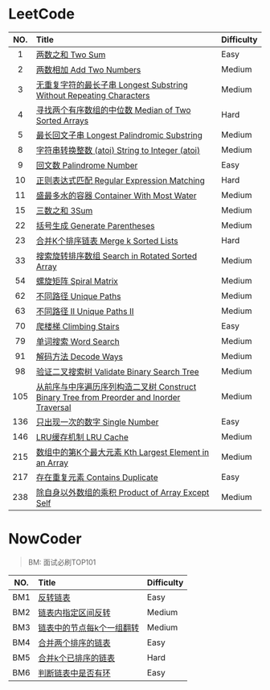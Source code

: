 # LeetCode

| NO.  | Title                                                        | Difficulty |
| :--: | :----------------------------------------------------------- | :--------- |
|  1   | [两数之和 Two Sum](LeetCode/0001.Two%20Sum)                  | Easy       |
|  2   | [两数相加 Add Two Numbers](LeetCode/0002.Add%20Two%20Numbers) | Medium     |
|  3   | [无重复字符的最长子串 Longest Substring Without Repeating Characters](LeetCode/0003.Longest%20Substring%20Without%20Repeating%20Characters) | Medium     |
|  4   | [寻找两个有序数组的中位数 Median of Two Sorted Arrays](LeetCode/0004.Median%20of%20Two%20Sorted%20Arrays) | Hard       |
|  5   | [最长回文子串 Longest Palindromic Substring](LeetCode/0005.Longest%20Palindromic%20Substring) | Medium     |
|  8   | [字符串转换整数 (atoi) String to Integer (atoi)](LeetCode/0008.String%20to%20Integer%20(atoi)) | Medium     |
|  9   | [回文数 Palindrome Number](LeetCode/0009.Palindrome%20Number) | Easy       |
|  10  | [正则表达式匹配 Regular Expression Matching](LeetCode/0010.Regular%20Expression%20Matching) | Hard       |
|  11  | [盛最多水的容器 Container With Most Water](LeetCode/0011.Container%20With%20Most%20Water) | Medium     |
|  15  | [三数之和 3Sum](LeetCode/0015.3Sum)                          | Medium     |
|  22  | [括号生成 Generate Parentheses](LeetCode/0022.Generate%20Parentheses) | Medium     |
|  23  | [合并K个排序链表 Merge k Sorted Lists](LeetCode/0023.Merge%20k%20Sorted%20Lists) | Hard       |
|  33  | [搜索旋转排序数组 Search in Rotated Sorted Array](LeetCode/0033.Search%20in%20Rotated%20Sorted%20Array) | Medium     |
|  54  | [螺旋矩阵 Spiral Matrix](LeetCode/0054.Spiral%20Matrix)      | Medium     |
|  62  | [不同路径 Unique Paths](LeetCode/0062.Unique%20Paths)        | Medium     |
|  63  | [不同路径 II Unique Paths II](LeetCode/0063.Unique%20Paths%20II) | Medium     |
|  70  | [爬楼梯 Climbing Stairs](LeetCode/0070.Climbing%20Stairs)    | Easy       |
|  79  | [单词搜索 Word Search](LeetCode/0079.Word%20Search)          | Medium     |
|  91  | [解码方法 Decode Ways](LeetCode/0091.Decode%20Ways)          | Medium     |
|  98  | [验证二叉搜索树 Validate Binary Search Tree](LeetCode/0098.Validate%20Binary%20Search%20Tree) | Medium     |
| 105  | [从前序与中序遍历序列构造二叉树 Construct Binary Tree from Preorder and Inorder Traversal](LeetCode/0105.Construct%20Binary%20Tree%20from%20Preorder%20and%20Inorder%20Traversal) | Medium     |
| 136  | [只出现一次的数字 Single Number](LeetCode/0136.Single%20Number) | Easy       |
| 146  | [LRU缓存机制 LRU Cache](LeetCode/0146.LRU%20Cache)           | Medium     |
| 215  | [数组中的第K个最大元素 Kth Largest Element in an Array](LeetCode/0215.Kth%20Largest%20Element%20in%20an%20Array) | Medium     |
| 217  | [存在重复元素 Contains Duplicate](LeetCode/0217.Contains%20Duplicate) | Easy       |
| 238  | [除自身以外数组的乘积 Product of Array Except Self](LeetCode/0238.Product%20of%20Array%20Except%20Self) | Medium     |

# NowCoder

> BM: 面试必刷TOP101

| NO.  | Title                                                        | Difficulty |
| :--: | :----------------------------------------------------------- | :--------- |
| BM1  | [反转链表](NowCoder/BM1.反转链表)                            | Easy       |
| BM2  | [链表内指定区间反转](NowCoder/BM2.链表内指定区间反转)        | Medium     |
| BM3  | [链表中的节点每k个一组翻转](NowCoder/BM3.链表中的节点每k个一组翻转) | Medium     |
| BM4  | [合并两个排序的链表](NowCoder/BM4.合并两个排序的链表)        | Easy       |
| BM5  | [合并k个已排序的链表](NowCoder/BM5.合并k个已排序的链表)      | Hard       |
| BM6  | [判断链表中是否有环](NowCoder/BM6.判断链表中是否有环)        | Easy       |
